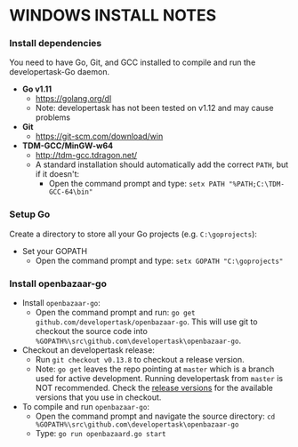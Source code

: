 WINDOWS INSTALL NOTES
====================

### Install dependencies

You need to have Go, Git, and GCC installed to compile and run the developertask-Go daemon.

- **Go v1.11**
    + https://golang.org/dl
    + Note: developertask has not been tested on v1.12 and may cause problems
- **Git**
    + https://git-scm.com/download/win
- **TDM-GCC/MinGW-w64**
    + http://tdm-gcc.tdragon.net/ 
    + A standard installation should automatically add the correct `PATH`, but if it doesn't:
        * Open the command prompt and type: `setx PATH "%PATH;C:\TDM-GCC-64\bin"`

### Setup Go

Create a directory to store all your Go projects (e.g. `C:\goprojects`):

- Set your GOPATH
    + Open the command prompt and type: `setx GOPATH "C:\goprojects"`

### Install openbazaar-go

- Install `openbazaar-go`:
    + Open the command prompt and run: `go get github.com/developertask/openbazaar-go`. This will use git to checkout the source code into `%GOPATH%\src\github.com\developertask\openbazaar-go`.
- Checkout an developertask release:
    + Run `git checkout v0.13.8` to checkout a release version.
    + Note: `go get` leaves the repo pointing at `master` which is a branch used for active development. Running developertask from `master` is NOT recommended. Check the [release versions](https://github.com/developertask/openbazaar-go/releases) for the available versions that you use in checkout.
- To compile and run `openbazaar-go`:
    + Open the command prompt and navigate the source directory: `cd %GOPATH%\src\github.com\developertask\openbazaar-go` 
    + Type: `go run openbazaard.go start`
